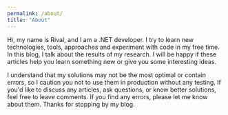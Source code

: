 ```yaml
---
permalink: /about/
title: "About"
---
```


Hi, my name is Rival, and I am a .NET developer. I try to learn new technologies, tools, approaches and experiment with code in my free time. In this blog, I talk about the results of my research. I will be happy if these articles help you learn something new or give you some interesting ideas. 

I understand that my solutions may not be the most optimal or contain errors, so I caution you not to use them in production without any testing. If you'd like to discuss any articles, ask questions, or know better solutions, feel free to leave comments. If you find any errors, please let me know about them. Thanks for stopping by my blog.